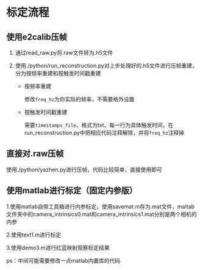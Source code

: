 # 标定流程

## 使用e2calib压帧

1. 通过read_raw.py将.raw文件转为.h5文件

2. 使用./python/run_reconstruction.py对上步处理好的.h5文件进行压帧重建，分为按频率重建和按触发时间戳重建

   - 按频率重建

     修改`freq_hz`为你实际的频率，不需要格外设置

   - 按触发时间戳重建

     需要`timestamps_file`，格式为txt，每一行为具体触发时间，在run_reconstruction.py中把相应代码注释解除，并将`freq_hz`注释掉

## 直接对.raw压帧

使用./python/yazhen.py进行压帧，代码比较简单，直接使用即可

## 使用matlab进行标定（固定内参版）

1.使用matlab自带工具箱进行内参标定，使用savemat.m存为.mat文件，maltab文件夹中的camera_intrinsics0.mat和camera_intrinsics1.mat分别是两个相机的内参

2.使用text1.m进行标定

3.使用demo3.m进行红蓝映射观察标定结果

ps：中间可能需要修改一点matlab内置库的代码

